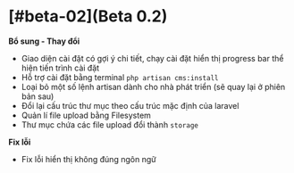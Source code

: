# [#beta-02](Beta 0.2)
**Bổ sung - Thay đổi**
* Giao diện cài đặt có gợi ý chi tiết, chạy cài đặt hiển thị progress bar thể hiện tiến trình cài đặt
* Hỗ trợ cài đặt bằng terminal `php artisan cms:install`
* Loại bỏ một số lệnh artisan dành cho nhà phát triển (sẽ quay lại ở phiên bản sau)
* Đổi lại cấu trúc thư mục theo cấu trúc mặc định của laravel
* Quản lí file upload bằng Filesystem
* Thư mục chứa các file upload đổi thành `storage`

**Fix lỗi**
* Fix lỗi hiển thị không đúng ngôn ngữ